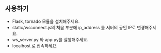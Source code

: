 ## 사용하기
- Flask, tornado 모듈을 설치해주세요.
- static/wsconnect.js의 처음 부분에 ip_address 를 서버의 공인 IP로 변경해주세요.
- ws_server.py 와 app.py를 실행해주세요.
- localhost 로 접속하세요.